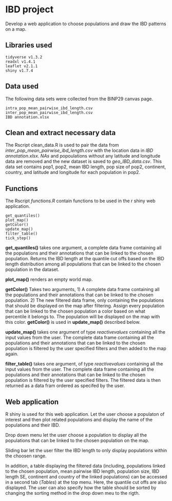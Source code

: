 # IBD project
Develop a web application to choose populations and draw the IBD patterns 
on a map.

## Libraries used
    tidyverse v1.3.2
    readxl v1.4.1
    leaflet v2.1.1
    shiny v1.7.4

## Data used
The following data sets were collected from the BINP29 canvas page.

    intra_pop_mean_pairwise_ibd_length.csv
    inter_pop_mean_pairwise_ibd_length.csv
    IBD annotation.xlsx

## Clean and extract necessary data
The Rscript clean_data.R is used to pair the data from *inter_pop_mean_pairwise_ibd_length.csv* with the location data in *IBD annotation.xlsx*. *NAs* and popoulations without any latitude and longitude data are removed and the new dataset is saved to *geo_IBD_data.csv*. This data set contains pop1, pop2, mean IBD length, pop size of pop2, continent, country, and latitude and longitude for each population in pop2.

## Functions
The Rscript *functions.R* contain functions to be used in the r shiny web application. 
    
    get_quantiles()
    plot_map()
    getColor()
    update_map()
    filter_table() 
    tick_step()

**get_quantiles()** takes one argument, a complete data frame containing all the populations and their annotations that can be linked to the chosen population. Returns the IBD length at the quantile cut offs based on the IBD length distribution among all populations that can be linked to the chosen population in the dataset.

**plot_map()** renders an empty world map. 

**getColor()** Takes two arguments, 1) A complete data frame containing all the populations and their annotations that can be linked to the chosen population. 2) The new filtered data frame, only containing the populations that should be displayed on the map after filtering. Assign every population that can be linked to the chosen population a color based on what percentile it belongs to. The population will be displayed on the map with this color. **getColor()** is used in **update_map()** described below.

**update_map()** takes one argument of type *reactivevalues* containing all the input values from the user. The complete data frame containing all the populations and their annotations that can be linked to the chosen population is filtered by the user specified filters and then added to the map again.

**filter_table()** takes one argument, of type *reactivevalues* containing all the input values from the user. The complete data frame containing all the populations and their annotations that can be linked to the chosen population is filtered by the user specified filters. The filtered data is then returned as a data fram ordered as specifed by the user.


## Web application
R shiny is used for this web application. Let the user choose a populaton of interest and then plot related populations and display the name of the populations and their IBD.

Drop down menu let the user choose a population to display all the populations that can be linked to the chosen population on the map. 

Sliding bar let the user filter the IBD length to only display populations within the choosen range.

In addition, a table displaying the filtered data (including, populations linked to the chosen population, mean pairwise IBD length, population size, IBD length SE, continent and country of the linked populations) can be accessed in a second tab (*Tables*) at the top menu. Here, the quantile cut offs are also displayed. The user can also specify how the table should be sorted by changing the sorting method in the drop down meu to the rigth. 